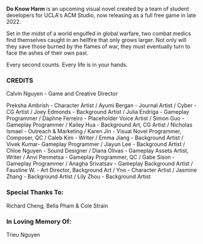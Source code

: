 **Do Know Harm** is an upcoming visual novel created by a team of student developers for UCLA's ACM Studio, now releasing as a full free game in late 2022.

Set in the midst of a world engulfed in global warfare, two combat medics find themselves caught in an hellfire that only grows larger. Not only will they save those burned by the flames of war, they must eventually turn to face the ashes of their own past.

Every second counts. Every life is in your hands.

### CREDITS
Calvin Nguyen - Game and Creative Director

Preksha Ambrish - Character Artist / 
Ayumi Bergan - Journal Artist / 
Cyber - CG Artist / 
Joey Edmonds - Background Artist / 
Julia Endriga - Gameplay Programmer / 
Daphne Ferreiro - Placeholder Voice Artist / 
Simon Guo - Gameplay Programmer / 
Kailey Hua - Background Art, CG Artist / 
Nicholas Ismael - Outreach & Marketing / 
Karen Jin - Visual Novel Programmer, Composer, QC / 
Caleb Kim - Writer / 
Emma Jiang - Background Artist / 
Vivek Kumar- Gameplay Programmer / 
Jiayun Lee - Background Artist / 
Chloe Nguyen - Sound Designer / 
Diana Olivas - Gameplay Assets Artist, Writer / 
Anvi Penmetsa - Gameplay Programmer, QC / 
Gabe Sison - Gameplay Programmer / 
Anagha Srivatsav - Gameplay Background Artist / 
Faustine W. - Art Director, Background Art / 
Yno - Character Artist / 
Jasmine Zhang - Background Artist / 
Lily Zhou - Background Artist

### Special Thanks To:
Richard Cheng, Bella Pham & Cole Strain

### In Loving Memory Of:
Trieu Nguyen
